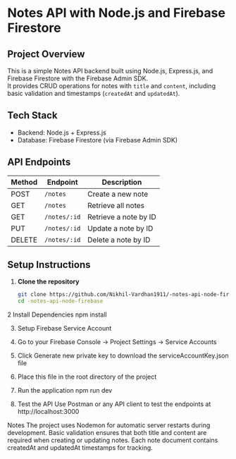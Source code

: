 # Notes API with Node.js and Firebase Firestore

## Project Overview
This is a simple Notes API backend built using Node.js, Express.js, and Firebase Firestore with the Firebase Admin SDK.  
It provides CRUD operations for notes with `title` and `content`, including basic validation and timestamps (`createdAt` and `updatedAt`).

## Tech Stack
- Backend: Node.js + Express.js  
- Database: Firebase Firestore (via Firebase Admin SDK)  

## API Endpoints

| Method | Endpoint       | Description              |
|--------|----------------|--------------------------|
| POST   | `/notes`       | Create a new note        |
| GET    | `/notes`       | Retrieve all notes       |
| GET    | `/notes/:id`   | Retrieve a note by ID    |
| PUT    | `/notes/:id`   | Update a note by ID      |
| DELETE | `/notes/:id`   | Delete a note by ID      |

## Setup Instructions

1. **Clone the repository**  
   ```bash
   git clone https://github.com/Nikhil-Vardhan1911/-notes-api-node-firebase.git
   cd -notes-api-node-firebase
2 Install Dependencies
   npm install

3. Setup Firebase Service Account
  1. Go to your Firebase Console → Project Settings → Service Accounts
  2. Click Generate new private key to download the serviceAccountKey.json file
  3. Place this file in the root directory of the project

4. Run the application
     npm run dev

5. Test the API
Use Postman or any API client to test the endpoints at http://localhost:3000

Notes
   The project uses Nodemon for automatic server restarts during development.
   Basic validation ensures that both title and content are required when creating or updating notes.
   Each note document contains createdAt and updatedAt timestamps for tracking.
